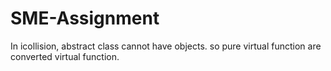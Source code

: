 # SME-Assignment

In icollision, abstract class cannot have objects. so pure virtual function  are converted virtual function.
